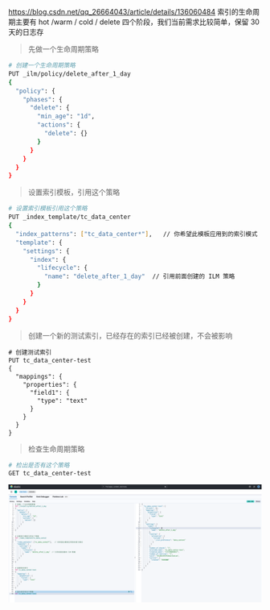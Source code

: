 https://blog.csdn.net/qq_26664043/article/details/136060484
索引的生命周期主要有 hot /warm / cold / delete 四个阶段，我们当前需求比较简单，保留 30 天的日志存

> 先做一个生命周期策略

```bash
# 创建一个生命周期策略
PUT _ilm/policy/delete_after_1_day
{
  "policy": {
    "phases": {
      "delete": {
        "min_age": "1d",
        "actions": {
          "delete": {}
        }
      }
    }
  }
}
```

> 设置索引模板，引用这个策略


```bash
# 设置索引模板引用这个策略
PUT _index_template/tc_data_center
{
  "index_patterns": ["tc_data_center*"],   // 你希望此模板应用到的索引模式
  "template": {
    "settings": {
      "index": {
        "lifecycle": {
          "name": "delete_after_1_day"  // 引用前面创建的 ILM 策略
        }
      }
    }
  }
}
```

> 创建一个新的测试索引，已经存在的索引已经被创建，不会被影响

```
# 创建测试索引
PUT tc_data_center-test
{
  "mappings": {
    "properties": {
      "field1": {
        "type": "text"
      }
    }
  }
}
```

> 检查生命周期策略

```bash
# 检出是否有这个策略
GET tc_data_center-test
```

![](assets/配置索引生命周期/配置索引生命周期_image_1.png)



